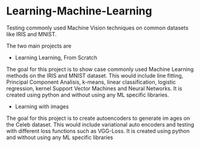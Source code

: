 # Learning-Machine-Learning
Testing commonly used Machine Vision techniques on common datasets like IRIS and MNIST.

The two main projects are

- Learning Learning, From Scratch


The goal for this project is to show case commonly used Machine Learning methods on the IRIS
and MNIST dataset. This would include line fitting, Principal Component Analisis, k-means,
linear classification, logistic regression, kernel Support Vector Machines and Neural Networks.
It is created using python and without using any ML specific libraries.

- Learning with images


The goal for this project is to create autoencoders to generate im ages on the Celeb dataset.
This would include variational auto encoders and testing with different loss functions such as
VGG-Loss. It is created using python and without using any ML specific libraries

